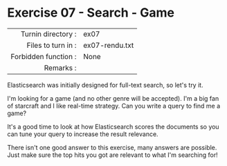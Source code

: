 # Exercise 07 - Search - Game

|                         |                    |
| -----------------------:| ------------------ |
|   Turnin directory :    |  ex07              |
|   Files to turn in :    |  ex07-rendu.txt    |
|   Forbidden function :  |  None              |
|   Remarks :             |                    |

Elasticsearch was initially designed for full-text search, so let's try it.

I'm looking for a game (and no other genre will be accepted). I'm a big fan of starcraft and I like real-time strategy. Can you write a query to find me a game? 

It's a good time to look at how Elasticsearch scores the documents so you can tune your query to increase the result relevance.

There isn't one good answer to this exercise, many answers are possible. Just make sure the top hits you got are relevant to what I'm searching for!

